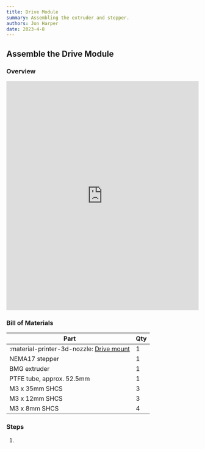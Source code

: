 ```yaml
---
title: Drive Module
summary: Assembling the extruder and stepper.
authors: Jon Harper
date: 2023-4-8
---
```


## Assemble the Drive Module

### Overview

<iframe src="https://jon-harper.github.io/E34M1/assets/vid/drive.mp4" frameborder="0" width="100%" height="600px" allowfullscreen></iframe>

### Bill of Materials

| Part | Qty |
|---|---|
| :material-printer-3d-nozzle: [Drive mount](../compat/drives.md) | 1 |
| NEMA17 stepper | 1 |
| BMG extruder | 1 |
| PTFE tube, approx. 52.5mm | 1 |
| M3 x 35mm SHCS | 3 |
| M3 x 12mm SHCS | 3 |
| M3 x 8mm SHCS | 4 |

### Steps

1. 
